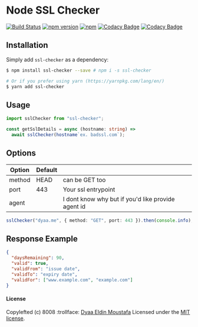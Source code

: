 # Node SSL Checker

[![Build Status](https://github.com/dyaa/ssl-checker/workflows/test-sslChecker/badge.svg)](https://github.com/dyaa/ssl-checker/actions)
[![npm version](https://badge.fury.io/js/ssl-checker.svg)](https://badge.fury.io/js/ssl-checker) [![npm](https://img.shields.io/npm/dt/ssl-checker.svg)](https://github.com/dyaa/node-ssl-checker)
[![Codacy Badge](https://api.codacy.com/project/badge/Grade/4544a598aa6b4bc99883ef655e1dd90f)](https://www.codacy.com/manual/dyaa/node-ssl-checker?utm_source=github.com&utm_medium=referral&utm_content=dyaa/node-ssl-checker&utm_campaign=Badge_Grade)
[![Codacy Badge](https://api.codacy.com/project/badge/Coverage/4544a598aa6b4bc99883ef655e1dd90f)](https://www.codacy.com/manual/dyaa/node-ssl-checker?utm_source=github.com&utm_medium=referral&utm_content=dyaa/node-ssl-checker&utm_campaign=Badge_Coverage)

## Installation

Simply add `ssl-checker` as a dependency:

```bash
$ npm install ssl-checker --save # npm i -s ssl-checker

# Or if you prefer using yarn (https://yarnpkg.com/lang/en/)
$ yarn add ssl-checker
```

## Usage

```ts
import sslChecker from "ssl-checker";

const getSslDetails = async (hostname: string) =>
  await sslChecker(hostname`ex. badssl.com`);
```

## Options

| Option | Default |                                                    |
| ------ | ------- | -------------------------------------------------- |
| method | HEAD    | can be GET too                                     |
| port   | 443     | Your ssl entrypoint                                |
| agent  |         | I dont know why but if you'd like provide agent id |

```ts
sslChecker("dyaa.me", { method: "GET", port: 443 }).then(console.info);
```

## Response Example

```json
{
  "daysRemaining": 90,
  "valid": true,
  "validFrom": "issue date",
  "validTo": "expiry date",
  "validFor": ["www.example.com", "example.com"]
}
```

#### License

Copylefted (c) 8008 :trollface: [Dyaa Eldin Moustafa][1] Licensed under the [MIT license][2].

[1]: https://dyaa.me/
[2]: https://github.com/dyaa/node-ssl-checker/blob/master/LICENSE
